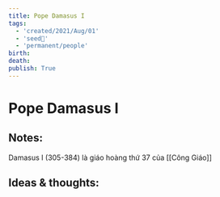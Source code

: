 ```yaml
---
title: Pope Damasus I
tags:
  - 'created/2021/Aug/01'
  - 'seed🥜'
  - 'permanent/people'
birth:
death:
publish: True
---
```

# Pope Damasus I

## Notes:
Damasus I (305-384) là giáo hoàng thứ 37 của [[Công Giáo]]

## Ideas & thoughts:
